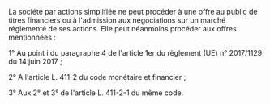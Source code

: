 La société par actions simplifiée ne peut procéder à une offre au public de titres financiers ou à l'admission aux négociations sur un marché réglementé de ses actions. Elle peut néanmoins procéder aux offres mentionnées :

1° Au point i du paragraphe 4 de l'article 1er du règlement (UE) n° 2017/1129 du 14 juin 2017 ;

2° A l'article L. 411-2 du code monétaire et financier ;

3° Aux 2° et 3° de l'article L. 411-2-1 du même code.
